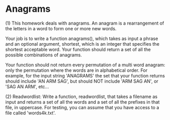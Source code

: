 # Anagrams

(1) This homework deals with anagrams. An anagram is a rearrangement of the letters in a word to form one or more new words.

   Your job is to write a function anagrams(), which takes as input a phrase and an optional argument, shortest, which is an integer          that specifies the shortest acceptable word. Your function should return a set of all the possible combinations of anagrams.

   Your function should not return every permutation of a multi word anagram: only the permutation where the words are in alphabetical        order. For example, for the input string 'ANAGRAMS' the set that your function returns should include 'AN ARM SAG', but should NOT          include 'ARM SAG AN', or 'SAG AN ARM', etc...
      
(2) Readwordlist: Write a function, readwordlist, that takes a filename as input and returns a set of all the words and a set of all the prefixes in that file, in uppercase. For testing, you can assume that you have access to a file called 'words4k.txt'.
